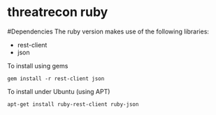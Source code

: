 threatrecon ruby
================

#Dependencies
The ruby version makes use of the following libraries:
* rest-client
* json

To install using gems
```
gem install -r rest-client json
```

To install under Ubuntu (using APT)
```
apt-get install ruby-rest-client ruby-json
```
